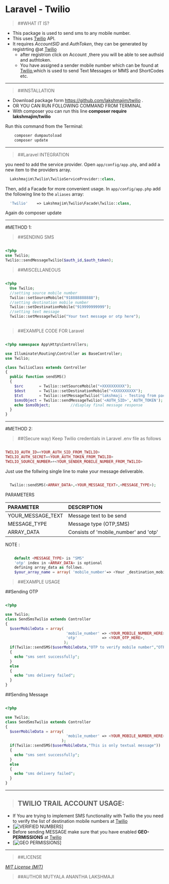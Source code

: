 # Laravel - Twilio

>##WHAT IT IS?

- This package is used to send sms to any mobile number.
- This uses [Twilio](https://www.twilio.com/) API.
- It requires *AccountSID* and *AuthToken*, they can be generated by registrting @at [Twilio](https://www.twilio.com/try-twilio)
  - after registrion click on Account ,there you will be able to see authsid and authtoken. 
  - You have assigned a sender mobile number which can be found at [Twilio](https://www.twilio.com/user/account/phone-numbers/incoming),which is used to send Text Messages or MMS and ShortCodes etc.

***

>##INSTALLATION

 - Download package form  https://github.com/lakshmajim/twilio . 
 - OR YOU CAN RUN FOLLOWING COMMAND FROM TERMINAL
 - With composer you can run this line **composer require lakshmajim/twilio**

Run this command from the Terminal:

```bash
    composer dumpautoload
    composer update
```

***

>##Laravel INTEGRATION

you need to add the service provider. Open `app/config/app.php`, and add a new item to the providers array.
```php
  Lakshmajim\Twilio\TwilioServiceProvider::class,
```
Then, add a Facade for more convenient usage. In `app/config/app.php` add the following line to the `aliases` array:
```php
  'Twilio'    => Lakshmajim\Twilio\Facade\Twilio::class,
```
Again do composer update

***

#METHOD 1:
>##SENDING SMS

```php

<?php
use Twilio;
Twilio::sendMessageTwilio($auth_id,$auth_token);

```

>##MISCELLANEOUS

```php

<?php
  Use Twilio;
  //setting source mobile number
  Twilio::setSourceMobile("918888888888");
  //setting destination mobile number
  Twilio::setDestinationMobile("919999999999");
  //setting text message
  Twilio::setMessageTwilio("Your text message or otp here");
  
```


>##EXAMPLE CODE FOR Laravel

```php

<?php namespace App\Http\Controllers;

use Illuminate\Routing\Controller as BaseController;
use Twilio;

class TwilioClass extends Controller
{
  public function sendSMS()
  {
    $src       = Twilio::setSourceMobile("+XXXXXXXXXX");
    $dest      = Twilio::setDestinationMobile("+XXXXXXXXXX");
    $txt       = Twilio::setMessageTwilio("lakshmaji - Testing from package");
    $smsObject = Twilio::sendMessageTwilio('<AUTH_SID>','AUTH_TOKEN');
    echo $smsObject;         //diaplay final message response
  }
}

```

***


#METHOD 2:
>##(Secure way) 
Keep Twilio credentials in Laravel .env file as follows

```php

TWILIO_AUTH_ID=<YOUR_AUTH_SID_FROM_TWILIO>
TWILIO_AUTH_SECRET=<YOUR_AUTH_TOKEN_FROM_TWILIO>
TWILIO_SOURCE_NUMBER=+<YOUR_SENDER_MOBILE_NUMBER_FROM_TWILIO>


```
Just use the follwing single line to make your message deliverable.
```php

  Twilio::sendSMS(<ARRAY_DATA>,<YOUR_MESSAGE_TEXT>,<MESSAGE_TYPE>);


```
PARAMETERS

| PARAMETER           | DESCRIPTION                             |
|:------------------- |:----------------------------------------| 
| YOUR_MESSAGE_TEXT   | Message text to be send                 | 
|  MESSAGE_TYPE       | Message type (OTP,SMS)                  |
|  ARRAY_DATA         | Consists of 'mobile_number' and 'otp'   |

NOTE :
```php

    default <MESSAGE_TYPE> is "SMS"
    'otp' index in <ARRAY_DATA> is optional 
    defining array_data as follows.
    $your_array_name = array( 'mobile_number'=> <Your _destination_mobile_number>,'otp'=><your_code>);


```

>##EXAMPLE USAGE

##Sending OTP

```php

<?php

use Twilio;
class SendSmsTwilio extends Controller
{
  $userMobileData = array(
                           'mobile_number' => <YOUR_MOBILE_NUMBER_HERE>,
                           'otp'           => <YOUR_OTP_HERE>,
                          );       
  if(Twilio::sendSMS($userMobileData,"OTP to verify mobile number","OTP")) 
  {
    echo "sms sent successfully";
  }
  else
  {
    echo "sms delivery failed";
  }
}

```
##Sending Message

```php

<?php

use Twilio;
class SendSmsTwilio extends Controller
{
  $userMobileData = array(
                           'mobile_number' => <YOUR_MOBILE_NUMBER_HERE>
                         );       
  if(Twilio::sendSMS($userMobileData,"This is only textual message")) 
  {
    echo "sms sent successfully";
  }
  else
  {
    echo "sms delivery failed";
  }
}

```

*** 

>## TWILIO TRAIL ACCOUNT USAGE:

 - If You are trying to implement SMS functionality with Twilio the you need to verify the list of destination mobile numbers at [Twilio](https://www.twilio.com/user/account/phone-numbers/verified)
 - [![VERIFIED NUMBERS](http://img.youtube.com/vi/YOUTUBE_VIDEO_ID_HERE/0.jpg)]
 - Before sending MESSAGE make sure that you have enabled **GEO-PERMISSIONS** at [Twilio](https://www.twilio.com/user/account/settings/international)
 - [![GEO PERMISSIONS](http://img.youtube.com/vi/YOUTUBE_VIDEO_ID_HERE/0.jpg)]

***

>##LICENSE

[*MIT License (MIT)*](https://opensource.org/licenses/MIT)

>##AUTHOR MUTYALA ANANTHA LAKSHMAJI
